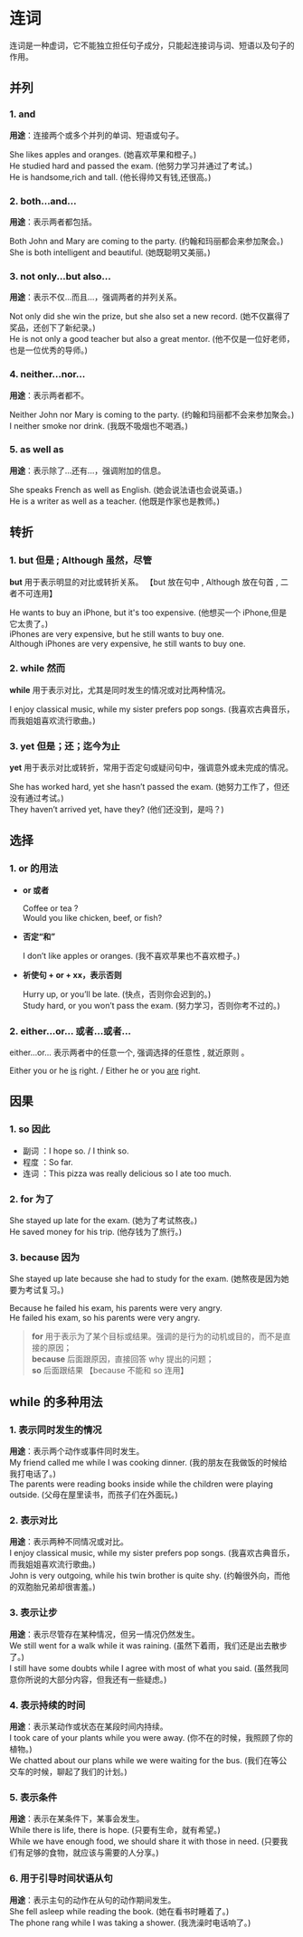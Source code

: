 # 连词

连词是一种虚词，它不能独立担任句子成分，只能起连接词与词、短语以及句子的作用。

## 并列

### 1. and

**用途**：连接两个或多个并列的单词、短语或句子。<br/>

She likes apples and oranges. (她喜欢苹果和橙子。)<br/>
He studied hard and passed the exam. (他努力学习并通过了考试。)<br/>
He is handsome,rich and tall. (他长得帅又有钱,还很高。)

### 2. both...and...

**用途**：表示两者都包括。<br/>

Both John and Mary are coming to the party. (约翰和玛丽都会来参加聚会。)<br/>
She is both intelligent and beautiful. (她既聪明又美丽。)

### 3. not only...but also...

**用途**：表示不仅...而且...，强调两者的并列关系。<br/>

Not only did she win the prize, but she also set a new record. (她不仅赢得了奖品，还创下了新纪录。)<br/>
He is not only a good teacher but also a great mentor. (他不仅是一位好老师，也是一位优秀的导师。)

### 4. neither...nor...

**用途**：表示两者都不。<br/>

Neither John nor Mary is coming to the party. (约翰和玛丽都不会来参加聚会。)<br/>
I neither smoke nor drink. (我既不吸烟也不喝酒。)

### 5. as well as

**用途**：表示除了...还有...，强调附加的信息。<br/>

She speaks French as well as English. (她会说法语也会说英语。)<br/>
He is a writer as well as a teacher. (他既是作家也是教师。)

## 转折

### 1. but 但是 ; Although 虽然，尽管

**but** 用于表示明显的对比或转折关系。
【but 放在句中 , Although 放在句首 , 二者不可连用】

He wants to buy an iPhone, but it's too expensive. (他想买一个 iPhone,但是它太贵了。) <br/>
iPhones are very expensive, but he still wants to buy one. <br/>
Although iPhones are very expensive, he still wants to buy one.

### 2. while 然而

**while** 用于表示对比，尤其是同时发生的情况或对比两种情况。

I enjoy classical music, while my sister prefers pop songs. (我喜欢古典音乐，而我姐姐喜欢流行歌曲。)

### 3. yet 但是；还；迄今为止

**yet** 用于表示对比或转折，常用于否定句或疑问句中，强调意外或未完成的情况。<br/>

She has worked hard, yet she hasn’t passed the exam. (她努力工作了，但还没有通过考试。)<br/>
They haven’t arrived yet, have they? (他们还没到，是吗？)<br/>

## 选择

### 1. or 的用法

- **or 或者**

  Coffee or tea ? <br/>
  Would you like chicken, beef, or fish?

- **否定“和”**

  I don’t like apples or oranges. (我不喜欢苹果也不喜欢橙子。)

- **祈使句 + or + xx，表示否则**

  Hurry up, or you’ll be late. (快点，否则你会迟到的。)<br/>
  Study hard, or you won’t pass the exam. (努力学习，否则你考不过的。)

### 2. either...or... 或者...或者...

either...or... 表示两者中的任意一个, 强调选择的任意性 , 就近原则 。 <br/>

Either you or he <u>is</u> right. / Either he or you <u>are</u> right. <br/>

## 因果

### 1. so 因此

- 副词 ：I hope so. / I think so.
- 程度 ：So far.
- 连词 ：This pizza was really delicious so I ate too much.

### 2. for 为了

She stayed up late for the exam. (她为了考试熬夜。)<br/>
He saved money for his trip. (他存钱为了旅行。)<br/>

### 3. because 因为

She stayed up late because she had to study for the exam. (她熬夜是因为她要为考试复习。) <br/>

Because he failed his exam, his parents were very angry. <br/>
He failed his exam, so his parents were very angry. <br/>

> **for** 用于表示为了某个目标或结果。强调的是行为的动机或目的，而不是直接的原因； <br/> **because** 后面跟原因，直接回答 why 提出的问题；<br/> **so** 后面跟结果 【because 不能和 so 连用】

## while 的多种用法

### 1. 表示同时发生的情况

**用途**：表示两个动作或事件同时发生。<br/>
My friend called me while I was cooking dinner. (我的朋友在我做饭的时候给我打电话了。)<br/>
The parents were reading books inside while the children were playing outside. (父母在屋里读书，而孩子们在外面玩。)

### 2. 表示对比

**用途**：表示两种不同情况或对比。<br/>
I enjoy classical music, while my sister prefers pop songs. (我喜欢古典音乐，而我姐姐喜欢流行歌曲。)<br/>
John is very outgoing, while his twin brother is quite shy. (约翰很外向，而他的双胞胎兄弟却很害羞。)

### 3. 表示让步

**用途**：表示尽管存在某种情况，但另一情况仍然发生。<br/>
We still went for a walk while it was raining. (虽然下着雨，我们还是出去散步了。)<br/>
I still have some doubts while I agree with most of what you said. (虽然我同意你所说的大部分内容，但我还有一些疑虑。)

### 4. 表示持续的时间

**用途**：表示某动作或状态在某段时间内持续。<br/>
I took care of your plants while you were away. (你不在的时候，我照顾了你的植物。)<br/>
We chatted about our plans while we were waiting for the bus. (我们在等公交车的时候，聊起了我们的计划。)

### 5. 表示条件

**用途**：表示在某条件下，某事会发生。<br/>
While there is life, there is hope. (只要有生命，就有希望。)<br/>
While we have enough food, we should share it with those in need. (只要我们有足够的食物，就应该与需要的人分享。)

### 6. 用于引导时间状语从句

**用途**：表示主句的动作在从句的动作期间发生。<br/>
She fell asleep while reading the book. (她在看书时睡着了。)<br/>
The phone rang while I was taking a shower. (我洗澡时电话响了。)
